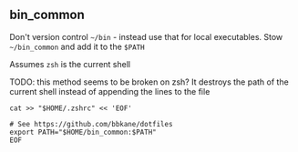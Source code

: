 ## bin_common

Don't version control `~/bin` - instead use that for local executables.
Stow `~/bin_common` and add it to the `$PATH`

Assumes `zsh` is the current shell

TODO: this method seems to be broken on zsh? It destroys the path of the current shell instead of appending the lines to the file

```
cat >> "$HOME/.zshrc" << 'EOF'

# See https://github.com/bbkane/dotfiles
export PATH="$HOME/bin_common:$PATH"
EOF
```

